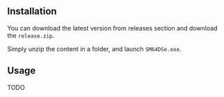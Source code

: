 ## Installation

You can download the latest version from releases section and download the `release.zip`.

Simply unzip the content in a folder, and launch `SM64DSe.exe`.

## Usage

TODO
